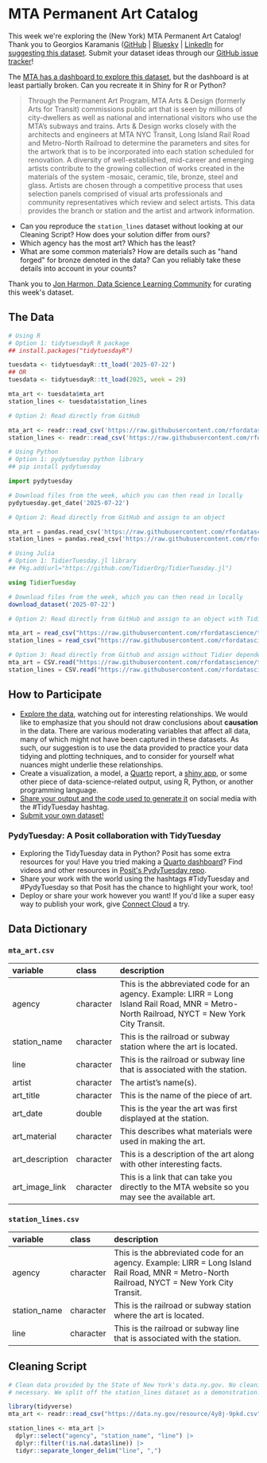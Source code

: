 # MTA Permanent Art Catalog

This week we're exploring the (New York) MTA Permanent Art Catalog! Thank you to Georgios Karamanis ([GitHub](https://github.com/gkaramanis) | [Bluesky](https://bsky.app/profile/karaman.is) | [LinkedIn](https://www.linkedin.com/in/georgios-karamanis-a54926153/) for [suggesting this dataset](https://github.com/rfordatascience/tidytuesday/issues/894). Submit your dataset ideas through our [GitHub issue tracker](https://github.com/rfordatascience/tidytuesday/blob/main/.github/dataset_idea.md)!

The [MTA has a dashboard to explore this dataset](https://data.ny.gov/stories/s/u2va-fuuf), but the dashboard is at least partially broken. Can you recreate it in Shiny for R or Python?

> Through the Permanent Art Program, MTA Arts & Design (formerly Arts for Transit) commissions public art that is seen by millions of city-dwellers as well as national and international visitors who use the MTA’s subways and trains. Arts & Design works closely with the architects and engineers at MTA NYC Transit, Long Island Rail Road and Metro-North Railroad to determine the parameters and sites for the artwork that is to be incorporated into each station scheduled for renovation. A diversity of well-established, mid-career and emerging artists contribute to the growing collection of works created in the materials of the system -mosaic, ceramic, tile, bronze, steel and glass. Artists are chosen through a competitive process that uses selection panels comprised of visual arts professionals and community representatives which review and select artists. This data provides the branch or station and the artist and artwork information.

- Can you reproduce the `station_lines` dataset without looking at our Cleaning Script? How does your solution differ from ours?
- Which agency has the most art? Which has the least?
- What are some common materials? How are details such as "hand forged" for bronze denoted in the data? Can you reliably take these details into account in your counts?

Thank you to [Jon Harmon, Data Science Learning Community](https://github.com/jonthegeek) for curating this week's dataset.

## The Data

```r
# Using R
# Option 1: tidytuesdayR R package 
## install.packages("tidytuesdayR")

tuesdata <- tidytuesdayR::tt_load('2025-07-22')
## OR
tuesdata <- tidytuesdayR::tt_load(2025, week = 29)

mta_art <- tuesdata$mta_art
station_lines <- tuesdata$station_lines

# Option 2: Read directly from GitHub

mta_art <- readr::read_csv('https://raw.githubusercontent.com/rfordatascience/tidytuesday/main/data/2025/2025-07-22/mta_art.csv')
station_lines <- readr::read_csv('https://raw.githubusercontent.com/rfordatascience/tidytuesday/main/data/2025/2025-07-22/station_lines.csv')
```

```python
# Using Python
# Option 1: pydytuesday python library
## pip install pydytuesday

import pydytuesday

# Download files from the week, which you can then read in locally
pydytuesday.get_date('2025-07-22')

# Option 2: Read directly from GitHub and assign to an object

mta_art = pandas.read_csv('https://raw.githubusercontent.com/rfordatascience/tidytuesday/main/data/2025/2025-07-22/mta_art.csv')
station_lines = pandas.read_csv('https://raw.githubusercontent.com/rfordatascience/tidytuesday/main/data/2025/2025-07-22/station_lines.csv')
```

```julia
# Using Julia
# Option 1: TidierTuesday.jl library
## Pkg.add(url="https://github.com/TidierOrg/TidierTuesday.jl")

using TidierTuesday

# Download files from the week, which you can then read in locally
download_dataset('2025-07-22')

# Option 2: Read directly from GitHub and assign to an object with TidierFiles

mta_art = read_csv("https://raw.githubusercontent.com/rfordatascience/tidytuesday/main/data/2025/2025-07-22/mta_art.csv")
station_lines = read_csv("https://raw.githubusercontent.com/rfordatascience/tidytuesday/main/data/2025/2025-07-22/station_lines.csv")

# Option 3: Read directly from Github and assign without Tidier dependencies
mta_art = CSV.read("https://raw.githubusercontent.com/rfordatascience/tidytuesday/main/data/2025/2025-07-22/mta_art.csv", DataFrame)
station_lines = CSV.read("https://raw.githubusercontent.com/rfordatascience/tidytuesday/main/data/2025/2025-07-22/station_lines.csv", DataFrame)
```


## How to Participate

- [Explore the data](https://r4ds.hadley.nz/), watching out for interesting relationships. We would like to emphasize that you should not draw conclusions about **causation** in the data. There are various moderating variables that affect all data, many of which might not have been captured in these datasets. As such, our suggestion is to use the data provided to practice your data tidying and plotting techniques, and to consider for yourself what nuances might underlie these relationships.
- Create a visualization, a model, a [Quarto](https://quarto.org/) report, a [shiny app](https://shiny.posit.co/), or some other piece of data-science-related output, using R, Python, or another programming language.
- [Share your output and the code used to generate it](../../../sharing.md) on social media with the #TidyTuesday hashtag.
- [Submit your own dataset!](../../../pr_instructions.md)

### PydyTuesday: A Posit collaboration with TidyTuesday

- Exploring the TidyTuesday data in Python? Posit has some extra resources for you! Have you tried making a [Quarto dashboard](https://quarto.org/docs/dashboards/)? Find videos and other resources in [Posit's PydyTuesday repo](https://github.com/posit-dev/python-tidytuesday-challenge).
- Share your work with the world using the hashtags #TidyTuesday and #PydyTuesday so that Posit has the chance to highlight your work, too!
- Deploy or share your work however you want! If you'd like a super easy way to publish your work, give [Connect Cloud](https://connect.posit.cloud/) a try.


## Data Dictionary

### `mta_art.csv`

|variable        |class     |description                           |
|:---------------|:---------|:-------------------------------------|
|agency          |character |This is the abbreviated code for an agency. Example: LIRR = Long Island Rail Road, MNR = Metro-North Railroad, NYCT = New York City Transit. |
|station_name    |character |This is the railroad or subway station where the art is located. |
|line            |character |This is the railroad or subway line that is associated with the station. |
|artist          |character |The artist’s name(s). |
|art_title       |character |This is the name of the piece of art. |
|art_date        |double    |This is the year the art was first displayed at the station. |
|art_material    |character |This describes what materials were used in making the art. |
|art_description |character |This is a description of the art along with other interesting facts. |
|art_image_link  |character |This is a link that can take you directly to the MTA website so you may see the available art. |

### `station_lines.csv`

|variable     |class     |description                           |
|:------------|:---------|:-------------------------------------|
|agency       |character |This is the abbreviated code for an agency. Example: LIRR = Long Island Rail Road, MNR = Metro-North Railroad, NYCT = New York City Transit. |
|station_name |character |This is the railroad or subway station where the art is located. |
|line         |character |This is the railroad or subway line that is associated with the station. |

## Cleaning Script

```r
# Clean data provided by the State of New York's data.ny.gov. No cleaning was
# necessary. We split off the station_lines dataset as a demonstration.

library(tidyverse)
mta_art <- readr::read_csv("https://data.ny.gov/resource/4y8j-9pkd.csv")

station_lines <- mta_art |>
  dplyr::select("agency", "station_name", "line") |>
  dplyr::filter(!is.na(.data$line)) |>
  tidyr::separate_longer_delim("line", ",")

```
